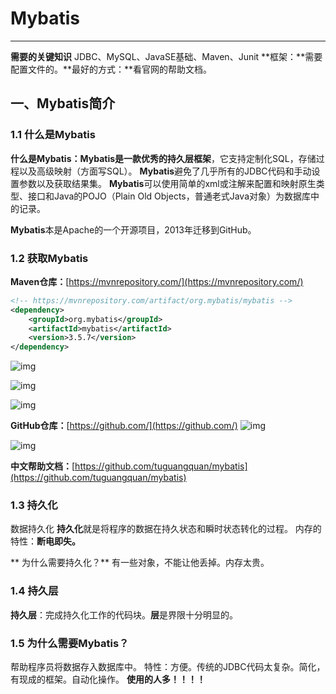 # Mybatis

---

**需要的关键知识**
JDBC、MySQL、JavaSE基础、Maven、Junit
**框架：**需要配置文件的。**最好的方式：**看官网的帮助文档。

## 一、Mybatis简介

### 1.1 什么是Mybatis

**什么是Mybatis：**Mybatis是一款优秀的**持久层框架**，它支持定制化SQL，存储过程以及高级映射（方面写SQL）。
**Mybatis**避免了几乎所有的JDBC代码和手动设置参数以及获取结果集。
**Mybatis**可以使用简单的xml或注解来配置和映射原生类型、接口和Java的POJO（Plain Old Objects，普通老式Java对象）为数据库中的记录。

**Mybatis**本是Apache的一个开源项目，2013年迁移到GitHub。



### 1.2 获取Mybatis

**Maven仓库：**[https://mvnrepository.com/](https://mvnrepository.com/)
```xml
<!-- https://mvnrepository.com/artifact/org.mybatis/mybatis -->
<dependency>
    <groupId>org.mybatis</groupId>
    <artifactId>mybatis</artifactId>
    <version>3.5.7</version>
</dependency>

```
![img](https://gitee.com/xleixz/CloudNotes-Images/raw/master/Typora-Images/20220424133612.png)



![img](https://gitee.com/xleixz/CloudNotes-Images/raw/master/Typora-Images/20220424133619.png)



![img](https://gitee.com/xleixz/CloudNotes-Images/raw/master/Typora-Images/20220424133652.png)



**GitHub仓库：**[https://github.com/](https://github.com/)
![img](https://gitee.com/xleixz/CloudNotes-Images/raw/master/Typora-Images/20220424133659.png)



![img](https://gitee.com/xleixz/CloudNotes-Images/raw/master/Typora-Images/20220424133716.png)



**中文帮助文档：**[https://github.com/tuguangquan/mybatis](https://github.com/tuguangquan/mybatis)



### 1.3 持久化

数据持久化
**持久化**就是将程序的数据在持久状态和瞬时状态转化的过程。
内存的特性：**断电即失。**



** 为什么需要持久化？**
有一些对象，不能让他丢掉。内存太贵。



### 1.4 持久层

**持久层**：完成持久化工作的代码块。**层**是界限十分明显的。



### 1.5 为什么需要Mybatis？

帮助程序员将数据存入数据库中。
特性：方便。传统的JDBC代码太复杂。简化，有现成的框架。自动化操作。
**使用的人多！！！！**
